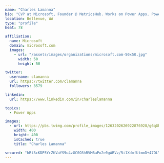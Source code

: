 ```yaml
---
name: "Charles Lamanna"
bio: "CVP at Microsoft, Founder @ MetricsHub. Works on Power Apps, Power Automate, Power Virtual Agent, Common Data Service and Dynamics 365."
location: Bellevue, WA
type: "profile"
heat: 78

affiliation:
  name: Microsoft
  domain: microsoft.com
  images:
    - url: "/assets/images/organizations/microsoft.com-50x50.jpg"
      width: 50
      height: 50

twitter:
  username: clamanna
  url: https://twitter.com/clamanna
  followers: 3579

linkedin:
  url: https://www.linkedin.com/in/charleslamanna

topics:
  - Power Apps

images:
  - url: https://pbs.twimg.com/profile_images/1263202626922876928/g6qGbHZ-_400x400.jpg
    width: 400
    height: 400
    isCached: true
    title: "Charles Lamanna"

secured: "hRt3cKDP5YrZKVaYS9u4zGC0O3hRVM6aPo2e0gABVz/5i1XdmfUtmmD+47OLYKpWIC8BASxWBupYzpUnlcC9q7QPOdgTBpvwDodfLLKVRpDVJP3/YVXlsF9bepCpxd+SfSfHxDdGuNvVxM7Gn7HkOYjj+pqWJaQP3NXBX9ocLVgU4T/HfoNlbq/ZWTmq48u9gHsEr14XtaiEVx45ZTnxYA5mkOPFWIrZtqcRlUzP1ytbw0e/RcZfxR6MwJ5locnWNP+FYOMFicK/i6ss3CC8lqYgCLgEqITy1P+xsKQKFFWGyQqmw+gkre2bKYhZnCHg6IEgVm6uE4dh1sBw6gvWCwq81sjlc9GJuCzZ8Vx9hcdE2pqG3PQG2vczv2dVIGmTVIs1/eknvokmCsJ8XnO73jMvxpuCfh6axDixMK7lEro=;3wHje0gwI71dcfUtBy+kKg=="
---
```


